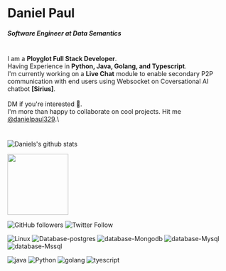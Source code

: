 # Daniel Paul
##### Software Engineer at Data Semantics
\
I am a __Ployglot Full Stack Developer__. \
Having Experience in __Python, Java, Golang, and Typescript__.\
I'm currently working on a __Live Chat__ module to enable secondary P2P communication with end users using Websocket on Coversational AI chatbot __[Sirius]__. \
\
DM if you're interested 📣.\
I'm more than happy to collaborate on cool projects. Hit me [@danielpaul329](https://twitter.com/danielpaul329).\
#

![Daniels's github stats](https://github-readme-stats.vercel.app/api?username=danny329&show_icons=true&theme=dark)

<img height="137px" src="https://stackoverflow-card.vercel.app/?userID=12421130&theme=dracula"/>

![GitHub followers](https://img.shields.io/github/followers/danny329?style=social) 
![Twitter Follow](https://img.shields.io/twitter/follow/danielpaul329?style=social) 

![Linux](https://img.shields.io/badge/Os-Linux-informational?style=flat&logo=Linux&logoColor=white&color=green)
![Database-postgres](https://img.shields.io/badge/Database-Postgres-informational?style=flat&logo=PostgreSql&logoColor=white&color=336791) 
![database-Mongodb](https://img.shields.io/badge/Database-MongoDB-informational?style=flat&logo=MongoDB&logoColor=white&color=47A248)
![database-Mysql](https://img.shields.io/badge/Database-MySQL-informational?style=flat&logo=MySQL&logoColor=white&color=purple)
![database-Mssql](https://img.shields.io/badge/Database-MsSQLServer-informational?style=flat&logo=SQLServer&logoColor=white&color=lightorange)

![java](https://img.shields.io/badge/Code-Java-informational?style=flat&logo=Java&logoColor=white&color=red)
![Python](https://img.shields.io/badge/Code-Python-informational?style=flat&logo=Python&logoColor=white&color=1C7396)
![golang](https://img.shields.io/badge/Code-Golang-informational?style=flat&logo=go&logoColor=white&color=2DADD8) 
![tyescript](https://img.shields.io/badge/Code-TypeScript-informational?style=flat&logo=TypeScript&logoColor=white&color=C3445F) 
